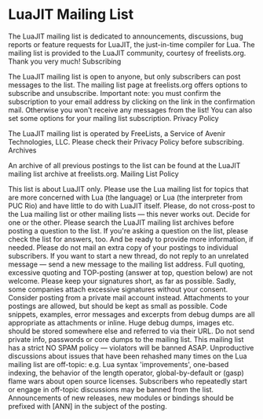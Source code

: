 # LuaJIT Mailing List

The LuaJIT mailing list is dedicated to announcements, discussions, bug reports or feature requests for LuaJIT, the just-in-time compiler for Lua.
The mailing list is provided to the LuaJIT community, courtesy of freelists.org. Thank you very much!
Subscribing

The LuaJIT mailing list is open to anyone, but only subscribers can post messages to the list. The mailing list page at freelists.org offers options to subscribe and unsubscribe.
Important note: you must confirm the subscription to your email address by clicking on the link in the confirmation mail. Otherwise you won't receive any messages from the list!
You can also set some options for your mailing list subscription.
Privacy Policy

The LuaJIT mailing list is operated by FreeLists, a Service of Avenir Technologies, LLC. Please check their Privacy Policy before subscribing.
Archives

An archive of all previous postings to the list can be found at the LuaJIT mailing list archive at freelists.org.
Mailing List Policy

This list is about LuaJIT only. Please use the Lua mailing list for topics that are more concerned with Lua (the language) or Lua (the interpreter from PUC Rio) and have little to do with LuaJIT itself.
Please, do not cross-post to the Lua mailing list or other mailing lists — this never works out. Decide for one or the other.
Please search the LuaJIT mailing list archives before posting a question to the list.
If you're asking a question on the list, please check the list for answers, too. And be ready to provide more information, if needed.
Please do not mail an extra copy of your postings to individual subscribers.
If you want to start a new thread, do not reply to an unrelated message — send a new message to the mailing list address.
Full quoting, excessive quoting and TOP-posting (answer at top, question below) are not welcome.
Please keep your signatures short, as far as possible. Sadly, some companies attach excessive signatures without your consent. Consider posting from a private mail account instead.
Attachments to your postings are allowed, but should be kept as small as possible. Code snippets, examples, error messages and excerpts from debug dumps are all appropriate as attachments or inline. Huge debug dumps, images etc. should be stored somewhere else and referred to via their URL.
Do not send private info, passwords or core dumps to the mailing list.
This mailing list has a strict NO SPAM policy — violators will be banned ASAP.
Unproductive discussions about issues that have been rehashed many times on the Lua mailing list are off-topic: e.g. Lua syntax 'improvements', one-based indexing, the behavior of the length operator, global-by-default or (gasp) flame wars about open source licenses. Subscribers who repeatedly start or engage in off-topic discussions may be banned from the list.
Announcements of new releases, new modules or bindings should be prefixed with [ANN] in the subject of the posting.
